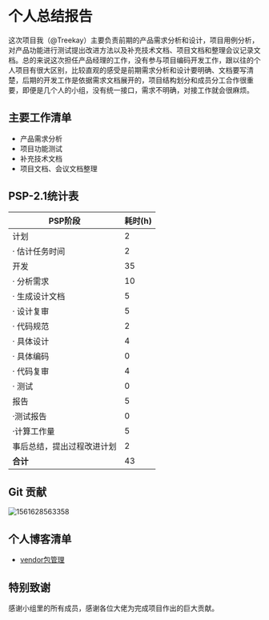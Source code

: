 # 个人总结报告

这次项目我（@Treekay）主要负责前期的产品需求分析和设计，项目用例分析，对产品功能进行测试提出改进方法以及补充技术文档、项目文档和整理会议记录文档。总的来说这次担任产品经理的工作，没有参与项目编码开发工作，跟以往的个人项目有很大区别，比较直观的感受是前期需求分析和设计要明确、文档要写清楚，后期的开发工作是依据需求文档展开的，项目结构划分和成员分工合作很重要，即便是几个人的小组，没有统一接口，需求不明确，对接工作就会很麻烦。



## 主要工作清单

- 产品需求分析
- 项目功能测试
- 补充技术文档
- 项目文档、会议文档整理



## PSP-2.1统计表

| PSP阶段                    | 耗时(h) |
| -------------------------- | ------- |
| 计划                       | 2       |
| · 估计任务时间             | 2       |
| 开发                       | 35      |
| · 分析需求                 | 10      |
| · 生成设计文档             | 5       |
| · 设计复审                 | 5       |
| · 代码规范                 | 2       |
| · 具体设计                 | 4       |
| · 具体编码                 | 0       |
| · 代码复审                 | 4       |
| · 测试                     | 0       |
| 报告                       | 5       |
| ·测试报告                  | 0       |
| ·计算工作量                | 5       |
| 事后总结，提出过程改进计划 | 2       |
| **合计**                   | 43      |



## Git 贡献

![1561628563358](C:\Users\admin\AppData\Roaming\Typora\typora-user-images\1561628563358.png)

## 个人博客清单

- [vendor包管理](https://blog.csdn.net/huangshk/article/details/93886248)



## 特别致谢

感谢小组里的所有成员，感谢各位大佬为完成项目作出的巨大贡献。